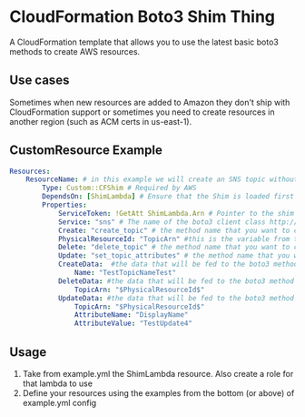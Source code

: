 CloudFormation Boto3 Shim Thing
==
A CloudFormation template that allows you to use the latest basic boto3 methods to create AWS resources.

Use cases
--
Sometimes when new resources are added to Amazon they don't ship with CloudFormation support or sometimes you need to create resources in another region (such as ACM certs in us-east-1).

CustomResource Example
--

```yaml
Resources:
    ResourceName: # in this example we will create an SNS topic without using CloudFormation prematives
        Type: Custom::CFShim # Required by AWS
        DependsOn: [ShimLambda] # Ensure that the Shim is loaded first
        Properties:
            ServiceToken: !GetAtt ShimLambda.Arn # Pointer to the shim
            Service: "sns" # The name of the boto3 client class http://boto3.readthedocs.io/en/latest/reference/services/index.html
            Create: "create_topic" # the method name that you want to call on create eg http://boto3.readthedocs.io/en/latest/reference/services/sns.html#SNS.Client.create_topic
            PhysicalResourceId: "TopicArn" #this is the variable from the boto3 method response that sets the physicalresourceid - you can use this as parameters in update and delete stack by using "$PhysicalResourceId$"
            Delete: "delete_topic" # the method name that you want to call on delete
            Update: "set_topic_attributes" # the method name that you want to call on update
            CreateData:  #the data that will be fed to the boto3 method
                Name: "TestTopicNameTest" 
            DeleteData: #the data that will be fed to the boto3 method
                TopicArn: "$PhysicalResourceId$"
            UpdateData: #the data that will be fed to the boto3 method
                TopicArn: "$PhysicalResourceId$"
                AttributeName: "DisplayName"
                AttributeValue: "TestUpdate4"
```

Usage
--

 1. Take from example.yml the ShimLambda resource. Also create a role for that lambda to use
 2. Define your resources using the examples from the bottom (or above) of example.yml config
